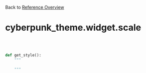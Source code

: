 
Back to [Reference Overview](https://github.com/pyrustic/cyberpunk-theme/blob/master/docs/reference/README.md)

# cyberpunk\_theme.widget.scale



<br>


```python

def get_style():
    """
    
    """

```

